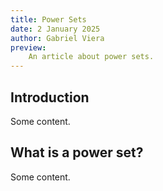 ```yaml
---
title: Power Sets
date: 2 January 2025
author: Gabriel Viera
preview: 
    An article about power sets.
---
```


## Introduction
Some content.

## What is a power set?
Some content.